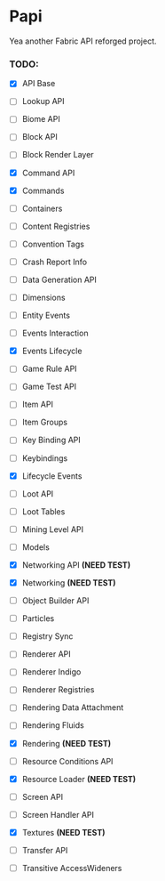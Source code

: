# Papi
Yea another Fabric API reforged project.

### TODO:
- [x] API Base
- [ ] Lookup API
- [ ] Biome API
- [ ] Block API
- [ ] Block Render Layer
- [x] Command API
- [x] Commands
- [ ] Containers
- [ ] Content Registries
- [ ] Convention Tags
- [ ] Crash Report Info 
- [ ] Data Generation API
- [ ] Dimensions
- [ ] Entity Events
- [ ] Events Interaction
- [x] Events Lifecycle
- [ ] Game Rule API
- [ ] Game Test API
- [ ] Item API
- [ ] Item Groups
- [ ] Key Binding API
- [ ] Keybindings
- [x] Lifecycle Events
- [ ] Loot API
- [ ] Loot Tables
- [ ] Mining Level API
- [ ] Models
- [x] Networking API **(NEED TEST)**
- [x] Networking **(NEED TEST)**
- [ ] Object Builder API
- [ ] Particles
- [ ] Registry Sync
- [ ] Renderer API
- [ ] Renderer Indigo
- [ ] Renderer Registries
- [ ] Rendering Data Attachment
- [ ] Rendering Fluids
- [x] Rendering **(NEED TEST)**
- [ ] Resource Conditions API
- [x] Resource Loader **(NEED TEST)**
- [ ] Screen API
- [ ] Screen Handler API
- [x] Textures **(NEED TEST)**
- [ ] Transfer API
- [ ] Transitive AccessWideners

